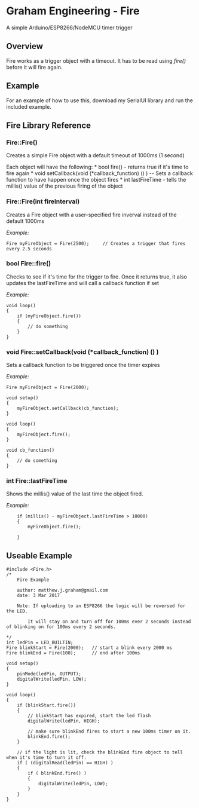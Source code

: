 # Graham Engineering - Fire

A simple Arduino/ESP8266/NodeMCU timer trigger

## Overview

Fire works as a trigger object with a timeout.  It has to be read using _fire()_ before it will fire again.

## Example

For an example of how to use this, download my SerialUI library and run the included example.

## Fire Library Reference

### Fire::Fire()

Creates a simple Fire object with a default timeout of 1000ms (1 second)

Each object will have the following:
	* bool fire() - returns true if it's time to fire again
	* void setCallback(void (*callback_function) () ) -- Sets a callback function to have happen once the object fires
	* int lastFireTime - tells the millis() value of the previous firing of the object
	
### Fire::Fire(int fireInterval)

Creates a Fire object with a user-specified fire inverval instead of the default 1000ms

_Example:_
```
Fire myFireObject = Fire(2500);		// Creates a trigger that fires every 2.5 seconds
```

### bool Fire::fire()

Checks to see if it's time for the trigger to fire.  Once it returns true, it also updates the lastFireTime and will call a callback function if set

_Example:_
```
void loop()
{
	if (myFireObject.fire())
	{
		// do something
	}
}
```

### void Fire::setCallback(void (*callback_function) () )

Sets a callback function to be triggered once the timer expires

_Example:_
```
Fire myFireObject = Fire(2000);

void setup()
{
	myFireObject.setCallback(cb_function);
}

void loop()
{
	myFireObject.fire();
}

void cb_function()
{
	// do something
}
```

### int Fire::lastFireTime

Shows the millis() value of the last time the object fired.

_Example:_
```
	if (millis() - myFireObject.lastFireTime > 10000)
	{
		myFireObject.fire();
		
	}
```

## Useable Example
```
#include <Fire.h>
/*
	Fire Example
	
	author: matthew.j.graham@gmail.com
	date: 3 Mar 2017

	Note: If uploading to an ESP8266 the logic will be reversed for the LED.
    
		It will stay on and turn off for 100ms ever 2 seconds instead of blinking on for 100ms every 2 seconds.
 
*/
int ledPin = LED_BUILTIN;
Fire blinkStart = Fire(2000);	// start a blink every 2000 ms
Fire blinkEnd = Fire(100);		// end after 100ms

void setup()
{
	pinMode(ledPin, OUTPUT);
	digitalWrite(ledPin, LOW);
}

void loop()
{
	if (blinkStart.fire())
	{
		// blinkStart has expired, start the led flash
		digitalWrite(ledPin, HIGH);

		// make sure blinkEnd fires to start a new 100ms timer on it.
		blinkEnd.fire();
	}

	// if the light is lit, check the blinkEnd fire object to tell when it's time to turn it off.
	if ( (digitalRead(ledPin) == HIGH) )
	{
		if ( blinkEnd.fire() )
		{
			digitalWrite(ledPin, LOW);
		}
	}
}

```
